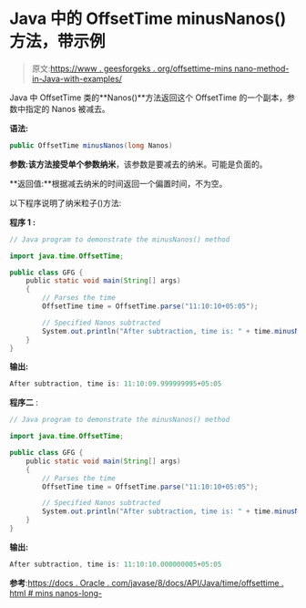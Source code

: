 # Java 中的 OffsetTime minusNanos()方法，带示例

> 原文:[https://www . geesforgeks . org/offsettime-mins nano-method-in-Java-with-examples/](https://www.geeksforgeeks.org/offsettime-minusnanos-method-in-java-with-examples/)

Java 中 OffsetTime 类的**Nanos()**方法返回这个 OffsetTime 的一个副本，参数中指定的 Nanos 被减去。

**语法:**

```java
public OffsetTime minusNanos(long Nanos)

```

**参数:**该方法接受单个参数**纳米**，该参数是要减去的纳米。可能是负面的。

**返回值:**根据减去纳米的时间返回一个偏置时间，不为空。

以下程序说明了纳米粒子()方法:

**程序 1 :**

```java
// Java program to demonstrate the minusNanos() method

import java.time.OffsetTime;

public class GFG {
    public static void main(String[] args)
    {
        // Parses the time
        OffsetTime time = OffsetTime.parse("11:10:10+05:05");

        // Specified Nanos subtracted
        System.out.println("After subtraction, time is: " + time.minusNanos(5));
    }
}
```

**输出:**

```java
After subtraction, time is: 11:10:09.999999995+05:05

```

**程序二** :

```java
// Java program to demonstrate the minusNanos() method

import java.time.OffsetTime;

public class GFG {
    public static void main(String[] args)
    {
        // Parses the time
        OffsetTime time = OffsetTime.parse("11:10:10+05:05");

        // Specified Nanos subtracted
        System.out.println("After subtraction, time is: " + time.minusNanos(-5));
    }
}
```

**输出:**

```java
After subtraction, time is: 11:10:10.000000005+05:05

```

**参考**:[https://docs . Oracle . com/javase/8/docs/API/Java/time/offsettime . html # mins nanos-long-](https://docs.oracle.com/javase/8/docs/api/java/time/OffsetTime.html#minusNanos-long-)
